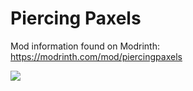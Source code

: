 # Piercing Paxels
Mod information found on Modrinth: https://modrinth.com/mod/piercingpaxels

<a href="http://bloom.amymialee.xyz"><img src="https://i.imgur.com/h4556XW.gif"></a>
